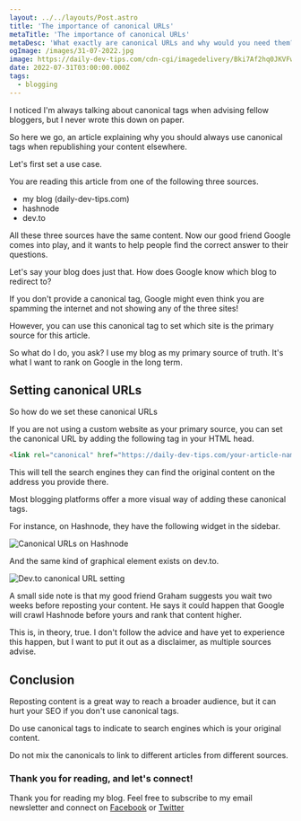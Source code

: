 ```yaml
---
layout: ../../layouts/Post.astro
title: 'The importance of canonical URLs'
metaTitle: 'The importance of canonical URLs'
metaDesc: 'What exactly are canonical URLs and why would you need them?'
ogImage: /images/31-07-2022.jpg
image: https://daily-dev-tips.com/cdn-cgi/imagedelivery/Bki7Af2hq0JKVFw1XYYMQg/f1a2bbc2-c001-46e8-450a-d2d58c4ee900
date: 2022-07-31T03:00:00.000Z
tags:
  - blogging
---
```


I noticed I'm always talking about canonical tags when advising fellow bloggers, but I never wrote this down on paper.

So here we go, an article explaining why you should always use canonical tags when republishing your content elsewhere.

Let's first set a use case.

You are reading this article from one of the following three sources.

- my blog (daily-dev-tips.com)
- hashnode
- dev.to

All these three sources have the same content.
Now our good friend Google comes into play, and it wants to help people find the correct answer to their questions.

Let's say your blog does just that. How does Google know which blog to redirect to?

If you don't provide a canonical tag, Google might even think you are spamming the internet and not showing any of the three sites!

However, you can use this canonical tag to set which site is the primary source for this article.

So what do I do, you ask?
I use my blog as my primary source of truth. It's what I want to rank on Google in the long term.

## Setting canonical URLs

So how do we set these canonical URLs

If you are not using a custom website as your primary source, you can set the canonical URL by adding the following tag in your HTML head.

```html
<link rel="canonical" href="https://daily-dev-tips.com/your-article-name" />
```

This will tell the search engines they can find the original content on the address you provide there.

Most blogging platforms offer a more visual way of adding these canonical tags.

For instance, on Hashnode, they have the following widget in the sidebar.

![Canonical URLs on Hashnode](https://cdn.hashnode.com/res/hashnode/image/upload/v1658425577924/z2vYxdgOu.png)

And the same kind of graphical element exists on dev.to.

![Dev.to canonical URL setting](https://cdn.hashnode.com/res/hashnode/image/upload/v1658426356680/4dbnmnorO.png)

A small side note is that my good friend Graham suggests you wait two weeks before reposting your content.
He says it could happen that Google will crawl Hashnode before yours and rank that content higher.

This is, in theory, true.
I don't follow the advice and have yet to experience this happen, but I want to put it out as a disclaimer, as multiple sources advise.

## Conclusion

Reposting content is a great way to reach a broader audience, but it can hurt your SEO if you don't use canonical tags.

Do use canonical tags to indicate to search engines which is your original content.

Do not mix the canonicals to link to different articles from different sources.

### Thank you for reading, and let's connect!

Thank you for reading my blog. Feel free to subscribe to my email newsletter and connect on [Facebook](https://www.facebook.com/DailyDevTipsBlog) or [Twitter](https://twitter.com/DailyDevTips1)
